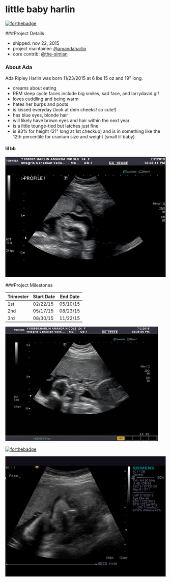 little baby harlin
===

[![forthebadge](http://forthebadge.com/images/badges/built-with-love.svg)](http://forthebadge.com)

###Project Details

* shipped: nov 22, 2015   
* project maintainer: [@amandaharlin](https://github.com/amandaharlin)  
* core contrib: [@the-simian](https://github.com/the-simian)

### About Ada 

Ada Ripley Harlin was born 11/23/2015 at 6 lbs 15 oz and 19" long. 

* dreams about eating
* REM sleep cycle faces include big smiles, sad face, and larrydavid.gif
* loves cuddling and being warm
* hates her burps and poots
* is kissed everyday (look at dem cheeks! so cute!)
* has blue eyes, blonde hair
* will likely have brown eyes and hair within the next year
* is a little tounge-tied but latches just fine
* is 93% for height (21" long at 1st checkup) and is in something like the 12th percentile for cranium size and weight (small lil baby)

#### lil bb

![side profile of fetus' cranium](/profile.jpg "bebe's good side")

###Project Milestones

| Trimester | Start Date | End Date |
| ----- |-----| -----|
| 1st | 02/22/15 | 05/10/15 |
| 2nd | 05/17/15 | 08/23/15 |
| 3rd | 08/30/15 | 11/22/15 |


![video of fetus swallowing and looking away abruptly](/lolbaby.gif "ahahahaha!")

[![forthebadge](http://forthebadge.com/images/badges/mom-made-pizza-rolls.svg)](http://forthebadge.com)

![baby stuntin](/pose.jpg "visible face and hand placed upon cheek")

